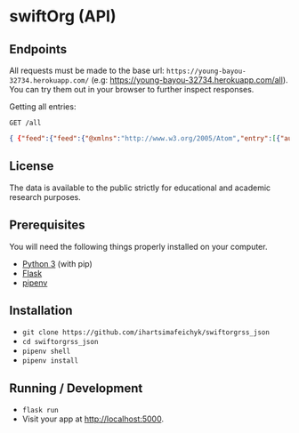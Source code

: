 # swiftOrg (API)


## Endpoints

All requests must be made to the base url: ``https://young-bayou-32734.herokuapp.com/`` (e.g: https://young-bayou-32734.herokuapp.com/all). You can try them out in your browser to further inspect responses.

Getting all entries:
```http
GET /all
```
```json
{ {"feed":{"feed":{"@xmlns":"http://www.w3.org/2005/Atom","entry":[{"author":{"name" ...}
````

## License

The data is available to the public strictly for educational and academic research purposes.

## Prerequisites

You will need the following things properly installed on your computer.

* [Python 3](https://www.python.org/downloads/) (with pip)
* [Flask](https://pypi.org/project/Flask/)
* [pipenv](https://pypi.org/project/pipenv/)

## Installation

* `git clone https://github.com/ihartsimafeichyk/swiftorgrss_json`
* `cd swiftorgrss_json`
* `pipenv shell`
* `pipenv install`

## Running / Development

* `flask run`
* Visit your app at [http://localhost:5000](http://localhost:5000).

